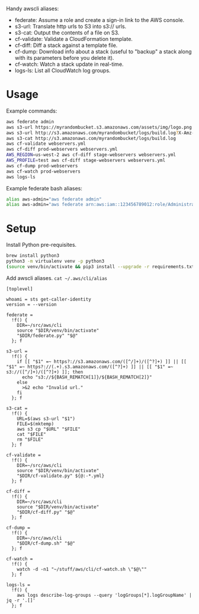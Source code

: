 Handy awscli aliases:
- federate: Assume a role and create a sign-in link to the AWS console.
- s3-url: Translate http urls to S3 into s3:// urls.
- s3-cat: Output the contents of a file on S3.
- cf-validate: Validate a CloudFormation template.
- cf-diff: Diff a stack against a template file.
- cf-dump: Download info about a stack (useful to "backup" a stack along with its parameters before you delete it).
- cf-watch: Watch a stack update in real-time.
- logs-ls: List all CloudWatch log groups.

# Usage

Example commands:

```bash
aws federate admin
aws s3-url https://myrandombucket.s3.amazonaws.com/assets/img/logo.png # => s3://myrandombucket/assets/img/logo.png
aws s3-url http://s3.amazonaws.com/myrandombucket/logs/build.log?X-Amz-Date=... # => s3://myrandombucket/logs/build.log
aws s3-cat http://s3.amazonaws.com/myrandombucket/logs/build.log
aws cf-validate webservers.yml
aws cf-diff prod-webservers webservers.yml
AWS_REGION=us-west-2 aws cf-diff stage-webservers webservers.yml
AWS_PROFILE=test aws cf-diff stage-webservers webservers.yml
aws cf-dump prod-webservers
aws cf-watch prod-webservers
aws logs-ls
```

Example federate bash aliases:

```bash
alias aws-admin="aws federate admin"
alias aws-admin="aws federate arn:aws:iam::123456789012:role/AdministratorRole arn:aws:iam::123456789012:mfa/username"
```

# Setup

Install Python pre-requisites.

```bash
brew install python3
python3 -m virtualenv venv -p python3
(source venv/bin/activate && pip3 install --upgrade -r requirements.txt)
```

Add awscli aliases. `cat ~/.aws/cli/alias`

```
[toplevel]

whoami = sts get-caller-identity
version = --version

federate =
  !f() {
    DIR=~/src/aws/cli
    source "$DIR/venv/bin/activate"
    "$DIR/federate.py" "$@"
  }; f

s3-url =
  !f() {
    if [[ "$1" =~ https?://s3.amazonaws.com/([^/]+)/([^?]+) ]] || [[ "$1" =~ https?://(.+).s3.amazonaws.com/([^?]+) ]] || [[ "$1" =~ s3://([^/]+)/([^?]+) ]]; then
      echo "s3://${BASH_REMATCH[1]}/${BASH_REMATCH[2]}"
    else
      >&2 echo "Invalid url."
    fi
  }; f

s3-cat =
  !f() {
    URL=$(aws s3-url "$1")
    FILE=$(mktemp)
    aws s3 cp "$URL" "$FILE"
    cat "$FILE"
    rm "$FILE"
  }; f

cf-validate =
  !f() {
    DIR=~/src/aws/cli
    source "$DIR/venv/bin/activate"
    "$DIR/cf-validate.py" ${@:-*.yml}
  }; f

cf-diff =
  !f() {
    DIR=~/src/aws/cli
    source "$DIR/venv/bin/activate"
    "$DIR/cf-diff.py" "$@"
  }; f

cf-dump =
  !f() {
    DIR=~/src/aws/cli
    "$DIR/cf-dump.sh" "$@"
  }; f

cf-watch =
  !f() {
    watch -d -n1 "~/stuff/aws/cli/cf-watch.sh \"$@\""
  }; f

logs-ls =
  !f() {
    aws logs describe-log-groups --query 'logGroups[*].logGroupName' | jq -r '.[]'
  }; f

```
